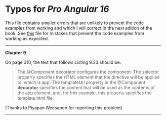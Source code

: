 # Typos for *Pro Angular 16*

This file contains smaller errors that are unlikely to prevent the code examples from working and which I will correct in the next edition of the book. See [this](errata.md) file for mistakes that prevent the code examples from working as expected.

---

**Chapter 9**

On page 310, the text that follows Listing 9.23 should be:

>The @Component decorator configures the component. The selector property specifies the HTML element that the directive will be applied to, which is app. The templateUrl property in the @Component **decorator** specifies the content that will be used as the contents of the app element, and, for this example, this property specifies the template.html file.

(Thanks to Piyapan Weesapen for reporting this problem)

---

